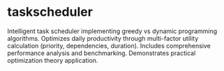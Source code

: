 # taskscheduler
Intelligent task scheduler implementing greedy vs dynamic programming algorithms. Optimizes daily productivity through multi-factor utility calculation (priority, dependencies, duration). Includes comprehensive performance analysis and benchmarking. Demonstrates practical optimization theory application.
